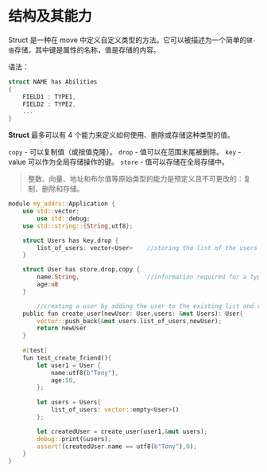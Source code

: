 # 结构及其能力

Struct 是一种在 move 中定义自定义类型的方法。它可以被描述为一个简单的`键-值`存储，其中键是属性的名称，值是存储的内容。

语法：

```rust
struct NAME has Abilities
{
    FIELD1 : TYPE1,
    FIELD2 : TYPE2,
    ...
}
```

**Struct** 最多可以有 4 个能力来定义如何使用、删除或存储这种类型的值。

`copy` - 可以复制值（或按值克隆）。
`drop` - 值可以在范围末尾被删除。
`key` - value 可以作为全局存储操作的键。
`store` - 值可以存储在全局存储中。

> 整数、向量、地址和布尔值等原始类型的能力是预定义且不可更改的：复制、删除和存储。

<!-- **Struct** can have up to 4 abilities which define how values of this type can be used, dropped or stored.

* **Copy** - value can be _copied_ (or cloned by value).
* **Drop** - value can be _dropped_ by the end of scope.
* **Key** - value can be _used as a key_ for global storage operations.
* **Store** - value can be _stored_ inside global storage.

{% hint style="info" %}
Abilities for Primitive types like _integers_, _vector_, _addresses_ and _boolean_  are pre-defined and unchangeable : _copy_, _drop_ and _store_.
{% endhint %} -->

```rust
module my_addrx::Application {
	use std::vector;
        use std::debug;
	use std::string::{String,utf8};

	struct Users has key,drop {
		list_of_users: vector<User>    //storing the list of the users
	}

	struct User has store,drop,copy {
		name:String,                   //information required for a typical user
		age:u8
	}

        //creating a user by adding the user to the existing list and returning the user
	public fun create_user(newUser: User,users: &mut Users): User{
		vector::push_back(&mut users.list_of_users,newUser);
		return newUser
	}
	
	#[test]
	fun test_create_friend(){
		let user1 = User {
			name:utf8(b"Tony"),
			age:50,
		};
		
        let users = Users{
			list_of_users: vector::empty<User>()
		};

		let createdUser = create_user(user1,&mut users);
        debug::print(&users);
        assert!(createdUser.name == utf8(b"Tony"),0);
	}
}
```
